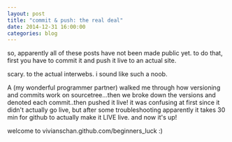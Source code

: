 ```yaml
---
layout: post
title: "commit & push: the real deal"
date: 2014-12-31 16:00:00
categories: blog
---
```

so, apparently all of these posts have not been made public yet. to do that, first you have to commit it and push it live to an actual site.

scary. to the actual interwebs. i sound like such a noob.

A (my wonderful programmer partner) walked me through how versioning and commits work on sourcetree...then we broke down the versions and denoted each commit..then pushed it live! it was confusing at first since it didn't actually go live, but after some troubleshooting apparently it takes 30 min for github to actually make it LIVE live. and now it's up!

welcome to vivianschan.github.com/beginners_luck :) 